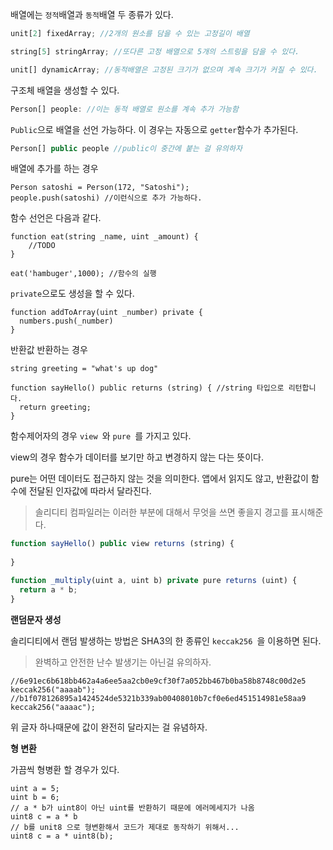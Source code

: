배열에는 `정적`배열과 `동적`배열 두 종류가 있다.

```js
unit[2] fixedArray; //2개의 원소를 담을 수 있는 고정길이 배열

string[5] stringArray; //또다른 고정 배열으로 5개의 스트링을 담을 수 있다. 

unit[] dynamicArray; //동적배열은 고정된 크기가 없으며 계속 크기가 커질 수 있다.
```

구조체 배열을 생성할 수 있다.

```js
Person[] people: //이는 동적 배열로 원소를 계속 추가 가능함
```

`Public`으로 배열을 선언 가능하다. 이 경우는 자동으로 `getter`함수가 추가된다.

```js
Person[] public people //public이 중간에 붙는 걸 유의하자
```

배열에 추가를 하는 경우

```
Person satoshi = Person(172, "Satoshi");
people.push(satoshi) //이런식으로 추가 가능하다.
```

함수 선언은 다음과 같다.

```
function eat(string _name, uint _amount) {
    //TODO
}

eat('hambuger',1000); //함수의 실행
```

`private`으로도 생성을 할 수 있다.

```
function addToArray(uint _number) private {
  numbers.push(_number)
}
```

반환값 반환하는 경우

```
string greeting = "what's up dog"

function sayHello() public returns (string) { //string 타입으로 리턴합니다. 
  return greeting;
}
```

함수제어자의 경우 `view `와 `pure `를 가지고 있다. 

view의 경우 함수가 데이터를 보기만 하고 변경하지 않는 다는 뜻이다. 

pure는 어떤 데이터도 접근하지 않는 것을 의미한다. 앱에서 읽지도 않고, 반환값이 함수에 전달된 인자값에 따라서 달라진다. 

> 솔리디티 컴파일러는 이러한 부분에 대해서 무엇을 쓰면 좋을지 경고를 표시해준다.

```js
function sayHello() public view returns (string) {
        
}

function _multiply(uint a, uint b) private pure returns (uint) {
  return a * b;
}
```

**랜덤문자 생성**

솔리디티에서 랜덤 발생하는 방법은 SHA3의 한 종류인 `keccak256 `을 이용하면 된다. 

> 완벽하고 안전한 난수 발생기는 아닌걸 유의하자.

```
//6e91ec6b618bb462a4a6ee5aa2cb0e9cf30f7a052bb467b0ba58b8748c00d2e5
keccak256("aaaab");
//b1f078126895a1424524de5321b339ab00408010b7cf0e6ed451514981e58aa9
keccak256("aaaac");
```

위 글자 하나때문에 값이 완전히 달라지는 걸 유념하자. 

**형 변환**

가끔씩 형병환 할 경우가 있다. 

```
uint a = 5;
uint b = 6;
// a * b가 uint8이 아닌 uint를 반환하기 때문에 에러메세지가 나옴
uint8 c = a * b
// b를 unit8 으로 형변환해서 코드가 제대로 동작하기 위해서...
uint8 c = a * uint8(b);

```



